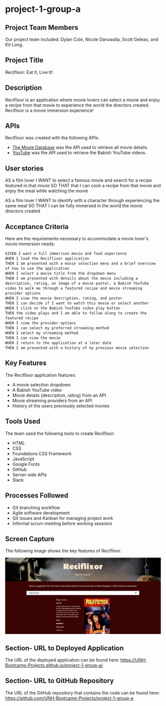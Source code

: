 # project-1-group-a

## Project Team Members

Our project team included: Dylan Cole, Nicole Daruwalla, Scott Geleas, and Kit Long.

## Project Title

Reciflixor: Eat It, Live It!

## Description

Reciflixor is an application where movie lovers can select a movie and enjoy a recipe from that movie to experience the world the directors created. Reciflixor is a movie immersion experience! 

## APIs 

Reciflixor was created with the following APIs:

* [The Movie Database](https://api.themoviedb.org) was the API used to retrieve all movie details.
* [YouTube](https://developers.google.com/youtube/v3) was the API used to retrieve the Babish YouTube videos. 


## User stories

 AS a film lover 
 I WANT to select a famous movie and search for a recipe featured in that movie 
 SO THAT that I can cook a recipe from that movie and enjoy the meal while watching the movie 
 
 AS a film lover 
 I WANT to identify with a character through experiencing the same meal 
 SO THAT I can be fully immersed in the world the movie directors created
 

## Acceptance Criteria

Here are the requirements necessary to accommodate a movie lover's movie immersion needs:

```
GIVEN I want a full immersion movie and food experience
WHEN I load the Reciflixor application
THEN I am presented with a movie selection menu and a brief overview of how to use the application
WHEN I select a movie title from the dropdown menu
THEN I am presented with details about the movie including a description, rating, an image of a movie poster, a Babish YouTube video to walk me through a featured recipe and movie streaming provider options
WHEN I view the movie description, rating, and poster
THEN I can decide if I want to watch this movie or select another
WHEN I click on the Babish YouTube video play button
THEN the video plays and I am able to follow along to create the featured recipe
WHEN I view the provider options
THEN I can select my preferred streaming method
WHEN I select my streaming method
THEN I can view the movie
WHEN I return to the application at a later date
THEN I am presented with a history of my previous movie selection
```

## Key Features

The Reciflixor application features:

* A movie selection dropdown
* A Babish YouTube video 
* Movie details (description, rating) from an API
* Movie streaming providers from an API
* History of the users previously selected movies

## Tools Used

The team used the following tools to create Reciflixor:

* HTML
* CSS
* Foundations CSS Framework
* JavaScript
* Google Fonts
* GitHub
* Server-side APIs
* Slack


## Processes Followed

* Git branching workflow
* Agile software development
* Git issues and Kanban for managing project work
* Informal scrum meeting before working sessions

## Screen Capture

The following image shows the key features of Reciflixor.

![A movie lover visits Reciflixor](assets/images/reciflixor.jpg)


## Section- URL to Deployed Application

The URL of the deployed application can be found here: 
https://UNH-Bootcamp-Projects.github.io/project-1-group-a/


## Section- URL to GitHub Repository

The URL of the GitHub repository that contains the code can be found here:
https://github.com/UNH-Bootcamp-Projects/project-1-group-a

